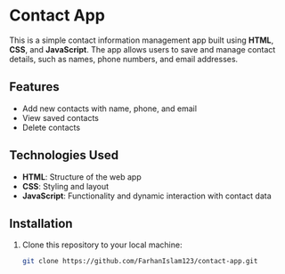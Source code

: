 
# Contact App

This is a simple contact information management app built using **HTML**, **CSS**, and **JavaScript**. The app allows users to save and manage contact details, such as names, phone numbers, and email addresses.

## Features

- Add new contacts with name, phone, and email
- View saved contacts
- Delete contacts

## Technologies Used

- **HTML**: Structure of the web app
- **CSS**: Styling and layout
- **JavaScript**: Functionality and dynamic interaction with contact data

## Installation

1. Clone this repository to your local machine:
   ```bash
   git clone https://github.com/FarhanIslam123/contact-app.git

